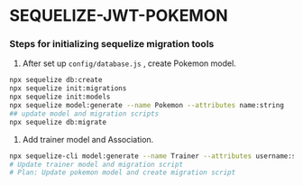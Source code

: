 # SEQUELIZE-JWT-POKEMON

### Steps for initializing sequelize migration tools

1. After set up `config/database.js` , create Pokemon model.

```bash
npx sequelize db:create
npx sequelize init:migrations
npx sequelize init:models
npx sequelize model:generate --name Pokemon --attributes name:string
## update model and migration scripts
npx sequelize db:migrate
```

1. Add trainer model and Association.

```bash
npx sequelize-cli model:generate --name Trainer --attributes username:string,password:string
# Update trainer model and migration script
# Plan: Update pokemon model and create migration script
```